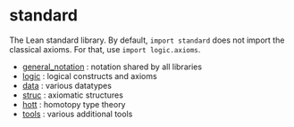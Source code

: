 standard
========

The Lean standard library. By default, `import standard` does not
import the classical axioms. For that, use `import logic.axioms`.

* [general_notation](general_notation.lean) : notation shared by all libraries
* [logic](logic/logic.md) : logical constructs and axioms
* [data](data/data.md) : various datatypes
* [struc](struc/struc.md) : axiomatic structures
* [hott](hott/hott.md) : homotopy type theory
* [tools](tools/tool.md) : various additional tools